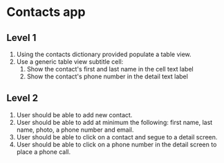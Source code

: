 # Contacts app

## Level 1 

1. Using the contacts dictionary provided populate a table view. 
2. Use a generic table view subtitle cell:
   1. Show the contact's first and last name in the cell text label 
   2. Show the contact's phone number in the detail text label

## Level 2 

1. User should be able to add new contact. 
2. User should be able to add at minimum the following: first name, last name, photo, a phone number and email. 
3. User should be able to click on a contact and segue to a detail screen.
4. User should be able to click on a phone number in the detail screen to place a phone call.

